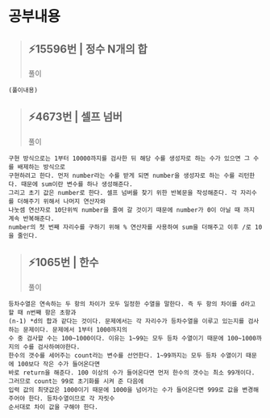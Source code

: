 # 공부내용 



> ⚡15596번 | 정수 N개의 합
> ------------
>  풀이
```
(풀이내용)
```

> ⚡4673번 | 셀프 넘버
> ------------
>  풀이
```
구현 방식으로는 1부터 10000까지를 검사한 뒤 해당 수를 생성자로 하는 수가 있으면 그 수를 배제하는 방식으로
구현하려고 한다. 먼저 number라는 수를 받게 되면 number을 생성자로 하는 수를 리턴한다. 때문에 sum이란 변수를 하나 생성해준다.
그리고 초기 값은 number로 한다. 셀프 넘버를 찾기 위한 반복문을 작성해준다. 각 자리수를 더해주기 위해서 나머지 연산자와 
나눗셈 연산자로 10단위씩 number을 줄여 갈 것이기 때문에 number가 0이 아닐 때 까지 계속 반복해준다.
number의 첫 번째 자리수를 구하기 위해 % 연산자를 사용하여 sum을 더해주고 이후 /로 10을 줄인다.
```

> ⚡1065번 | 한수
> ------------
>  풀이
```
등차수열은 연속하는 두 항의 차이가 모두 일정한 수열을 말한다. 즉 두 항의 차이를 d라고 할 때 n번째 항은 초항과 
(n-1) *d의 합과 같다는 것이다. 문제에서는 각 자리수가 등차수열을 이루고 있는지를 검사하는 문제이다. 문제에서 1부터 1000까지의
수 중 검사할 수는 100~1000이다. 이유는 1~99는 모두 등차 수열이기 때문에 100~1000까지의 수를 검사하여야한다. 
한수의 갯수를 세어주는 count라는 변수를 선언한다. 1~99까지는 모두 등차 수열이기 때문에 100보다 작은 수가 들어온다면
바로 return을 해준다. 100 이상의 수가 들어온다면 먼저 한수의 갯수는 최소 99개이다. 그러므로 count는 99로 초기화를 시켜 준 다음에
입력 값의 최댓값은 1000이기 때문에 1000을 넘어가는 수가 들어온다면 999로 값을 변경해주어야 한다. 등차수열이므로 각 자릿수
순서대로 차이 값을 구해야 한다. 
```
